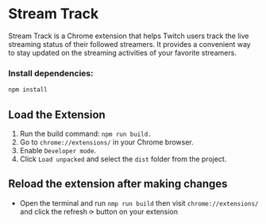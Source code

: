 # Stream Track

Stream Track is a Chrome extension that helps Twitch users track the live streaming status of their followed streamers. It provides a convenient way to stay updated on the streaming activities of your favorite streamers.

### Install dependencies:

```bash
npm install
```

## Load the Extension

1. Run the build command: `npm run build.`
2. Go to `chrome://extensions/` in your Chrome browser.
3. Enable `Developer mode`.
4. Click `Load unpacked` and select the `dist` folder from the project.

## Reload the extension after making changes

- Open the terminal and run `nmp run build` then visit `chrome://extensions/` and click the refresh `⟳` button on your extension
